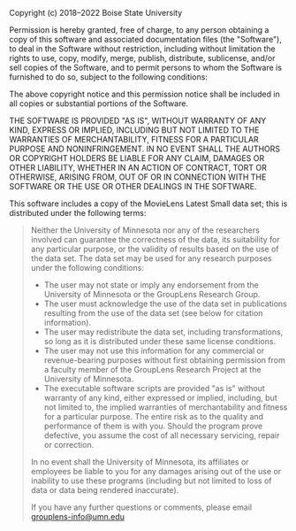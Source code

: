 Copyright (c) 2018–2022 Boise State University

Permission is hereby granted, free of charge, to any person obtaining a copy
of this software and associated documentation files (the "Software"), to deal
in the Software without restriction, including without limitation the rights
to use, copy, modify, merge, publish, distribute, sublicense, and/or sell
copies of the Software, and to permit persons to whom the Software is
furnished to do so, subject to the following conditions:

The above copyright notice and this permission notice shall be included in all
copies or substantial portions of the Software.

THE SOFTWARE IS PROVIDED "AS IS", WITHOUT WARRANTY OF ANY KIND, EXPRESS OR
IMPLIED, INCLUDING BUT NOT LIMITED TO THE WARRANTIES OF MERCHANTABILITY,
FITNESS FOR A PARTICULAR PURPOSE AND NONINFRINGEMENT. IN NO EVENT SHALL THE
AUTHORS OR COPYRIGHT HOLDERS BE LIABLE FOR ANY CLAIM, DAMAGES OR OTHER
LIABILITY, WHETHER IN AN ACTION OF CONTRACT, TORT OR OTHERWISE, ARISING FROM,
OUT OF OR IN CONNECTION WITH THE SOFTWARE OR THE USE OR OTHER DEALINGS IN THE
SOFTWARE.

This software includes a copy of the MovieLens Latest Small data set; this is distributed
under the following terms:

> Neither the University of Minnesota nor any of the researchers involved can guarantee the correctness of the data, its suitability for any particular purpose, or the validity of results based on the use of the data set. The data set may be used for any research purposes under the following conditions:
> 
> * The user may not state or imply any endorsement from the University of Minnesota or the GroupLens Research Group.
> * The user must acknowledge the use of the data set in publications resulting from the use of the data set (see below for citation information).
> * The user may redistribute the data set, including transformations, so long as it is distributed under these same license conditions.
> * The user may not use this information for any commercial or revenue-bearing purposes without first obtaining permission from a faculty member of the GroupLens Research Project at the University of Minnesota.
> * The executable software scripts are provided "as is" without warranty of any kind, either expressed or implied, including, but not limited to, the implied warranties of merchantability and fitness for a particular purpose. The entire risk as to the quality and performance of them is with you. Should the program prove defective, you assume the cost of all necessary servicing, repair or correction.
> 
> In no event shall the University of Minnesota, its affiliates or employees be liable to you for any damages arising out of the use or inability to use these programs (including but not limited to loss of data or data being rendered inaccurate).
> 
> If you have any further questions or comments, please email <grouplens-info@umn.edu>
